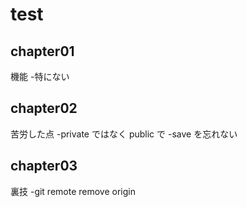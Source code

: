 <!-- readme.md -->

# test

## chapter01
機能
-特にない
## chapter02
苦労した点
-private ではなく public で
-save を忘れない
## chapter03
裏技
-git remote remove origin 
